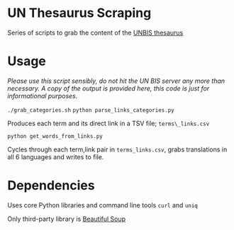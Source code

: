 # UN Thesaurus Scraping

Series of scripts to grab the content of the [UNBIS thesaurus](http://lib-thesaurus.un.org/LIB/DHLUNBISThesaurus.nsf/$$searche?OpenForm)

# Usage

_Please use this script sensibly, do not hit the UN BIS server any more than necessary. A copy of the output is provided here, this code is just for informational purposes._

`./grab_categories.sh`
`python parse_links_categories.py`

Produces each term and its direct link in a TSV file; `terms\_links.csv`

`python get_words_from_links.py`

Cycles through each term,link pair in `terms_links.csv`, grabs translations in all 6 languages and writes to file.


# Dependencies

Uses core Python libraries and command line tools `curl` and `uniq`

Only third-party library is [Beautiful Soup](http://www.crummy.com/software/BeautifulSoup/bs4/doc/)
